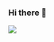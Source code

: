 ### Hi there 👋

![](https://github-readme-stats.vercel.app/api?username=AshutoshMali-27&theme=light&show_icons=true)

<!--
**AshutoshMali-27/AshutoshMali-27** is a ✨ _special_ ✨ repository because its `README.md` (this file) appears on your GitHub profile.

Here are some ideas to get you started:

- 🔭 I’m currently working on ...
- 🌱 I’m currently learning ...
- 👯 I’m looking to collaborate on ...
- 🤔 I’m looking for help with ...
- 💬 Ask me about ...
- 📫 How to reach me: ...
- 😄 Pronouns: ...
- ⚡ Fun fact: ...
-->
